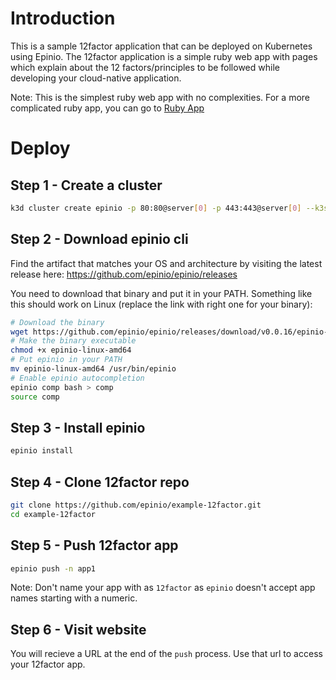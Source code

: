 # Introduction

This is a sample 12factor application that can be deployed on Kubernetes using Epinio. The 12factor application is a simple ruby web app with pages which explain about the 12 factors/principles to be followed while developing your cloud-native application. 

Note: This is the simplest ruby web app with no complexities. For a more complicated ruby app, you can go to [Ruby App](https://github.com/epinio/example-rails)

# Deploy

## Step 1 - Create a cluster

```bash
k3d cluster create epinio -p 80:80@server[0] -p 443:443@server[0] --k3s-server-arg --disable --k3s-server-arg traefik
```

## Step 2 - Download epinio cli

Find the artifact that matches your OS and architecture by visiting the latest
release here: https://github.com/epinio/epinio/releases

You need to download that binary and put it in your PATH. Something like this
should work on Linux (replace the link with right one for your binary):

```bash
# Download the binary
wget https://github.com/epinio/epinio/releases/download/v0.0.16/epinio-linux-amd64
# Make the binary executable
chmod +x epinio-linux-amd64
# Put epinio in your PATH
mv epinio-linux-amd64 /usr/bin/epinio
# Enable epinio autocompletion
epinio comp bash > comp
source comp
```

## Step 3 - Install epinio

```bash
epinio install
```

## Step 4 - Clone 12factor repo

```bash
git clone https://github.com/epinio/example-12factor.git
cd example-12factor
```

## Step 5 - Push 12factor app

```bash
epinio push -n app1
```

Note: Don't name your app with as `12factor` as `epinio` doesn't accept app names starting with a numeric.

## Step 6 - Visit website

You will recieve a URL at the end of the `push` process. Use that url to access your 12factor app.
